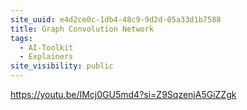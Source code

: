 ```yaml
---
site_uuid: e4d2ce0c-1db4-48c9-9d2d-05a33d1b7588
title: Graph Convolution Network
tags:
  - AI-Toolkit
  - Explainers
site_visibility: public
---
```


https://youtu.be/IMcj0GU5md4?si=Z9SqzenjA5GiZZgk